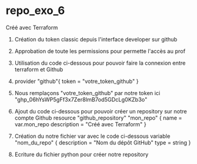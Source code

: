 # repo_exo_6
Créé avec Terraform
1. Création du token classic depuis l'interface developer sur github
2. Approbation de toute les permissions pour permette l'accès au prof
3. Utilisation du code ci-dessous pour pouvoir faire la connexion entre terraform et Github
4. provider "github"{
   token = "votre_token_github"
   }
5. Nous remplaçons "votre_token_github" par notre token ici "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"
6. Ajout du code ci-dessous pour pouvoir créer un repository sur notre compte Github
   resource "github_repository" "mon_repo" {
   name        = var.mon_repo
   description = "Créé avec Terraform"
}

7. Création du notre fichier var avec le code ci-dessous
   variable "nom_du_repo" {
  description = "Nom du dépôt GitHub"
  type        = string
}

8. Ecriture du fichier python pour créer notre repository
